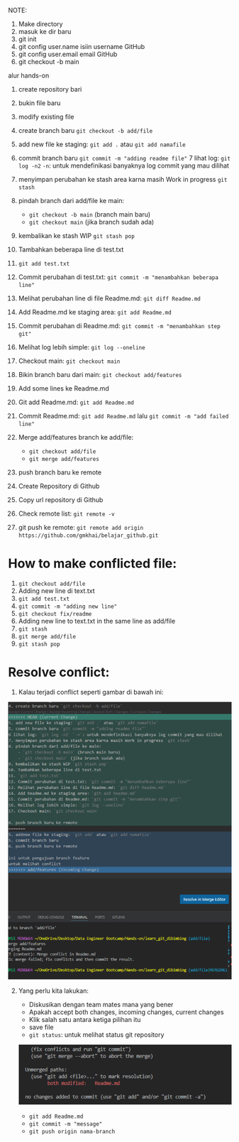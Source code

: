 NOTE:

1. Make directory
2. masuk ke dir baru
3. git init
4. git config user.name isiin username GitHub
5. git config user.email email GitHub
6. git checkout -b main


alur hands-on
1. create repository bari
2. bukin file baru
3. modify existing file
4. create branch baru `git checkout -b add/file`
5. add new file ke staging: `git add .` atau `git add namafile`
6. commit branch baru `git commit -m "adding readme file"`
7 lihat log: `git log -n2` `-n`: untuk mendefinikasi banyaknya log commit yang mau dilihat
8. menyimpan perubahan ke stash area karna masih Work in progress `git stash`
9. pindah branch dari add/file ke main:
    - `git checkout -b main` (branch main baru)
    - `git checkout main` (jika branch sudah ada)
10. kembalikan ke stash WIP `git stash pop`
11. Tambahkan beberapa line di test.txt
12. `git add test.txt`
13. Commit perubahan di test.txt: `git commit -m "menambahkan beberapa line"`
14. Melihat perubahan line di file Readme.md: `git diff Readme.md`
15. Add Readme.md ke staging area: `git add Readme.md`
16. Commit perubahan di Readme.md: `git commit -m "menambahkan step git"`
17. Melihat log lebih simple: `git log --oneline`
18. Checkout main: `git checkout main`
19. Bikin branch baru dari main: `git checkout add/features`
20. Add some lines ke Readme.md
21. Git add Readme.md: `git add Readme.md`
22. Commit Readme.md: `git add Readme.md` lalu `git commit -m "add failed line"`
23. Merge add/features branch ke add/file:
    - `git checkout add/file`
    - `git merge add/features`

24. push branch baru ke remote
25. Create Repository di Github
26. Copy url repository di Github
27. Check remote list: `git remote -v`
28. git push ke remote: `git remote add origin https://github.com/gmkhai/belajar_github.git`



# How to make conflicted file:
1. `git checkout add/file`
2. Adding new line di text.txt
3. `git add test.txt`
4. `git commit -m "adding new line"`
5. `git checkout fix/readme`
6. Adding new line to text.txt in the same line as add/file
7. `git stash`
8. `git merge add/file`
9. `git stash pop`


# Resolve conflict:
1. Kalau terjadi conflict seperti gambar di bawah ini:

![Screenshot 2024-09-08 125054.png](<Screenshot 2024-09-08 125054.png>)

2. Yang perlu kita lakukan:
    - Diskusikan dengan team mates mana yang bener
    - Apakah accept both changes, incoming changes, current changes
    - Klik salah satu antara ketiga pilihan itu
    - save file
    - `git status`: untuk melihat status git repository

    ![alt text](<Screenshot 2024-09-08 125246.png>)
    - `git add Readme.md`
    - `git commit -m "message"`
    - `git push origin nama-branch`
